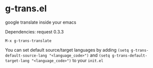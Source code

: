 # g-trans.el
google translate inside your emacs

Dependencies: request 0.3.3

`M-x g-trans-translate`

You can set default source/target languages
by adding
`(setq g-trans-default-source-lang "<language_code>")`
and
`(setq g-trans-default-target-lang "<language_code>")`
to your `init.el`
